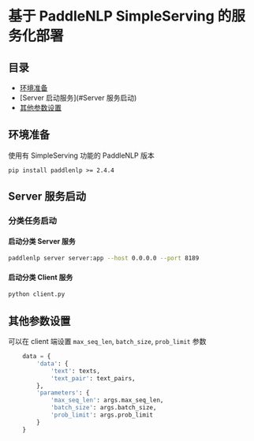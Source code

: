 # 基于 PaddleNLP SimpleServing 的服务化部署

## 目录
- [环境准备](#环境准备)
- [Server 启动服务](#Server 服务启动)
- [其他参数设置](#其他参数设置)

## 环境准备
使用有 SimpleServing 功能的 PaddleNLP 版本
```shell
pip install paddlenlp >= 2.4.4
```
## Server 服务启动
### 分类任务启动
#### 启动分类 Server 服务
```bash
paddlenlp server server:app --host 0.0.0.0 --port 8189
```

#### 启动分类 Client 服务
```bash
python client.py
```

## 其他参数设置
可以在 client 端设置 `max_seq_len`, `batch_size`, `prob_limit` 参数
```python
    data = {
        'data': {
            'text': texts,
            'text_pair': text_pairs,
        },
        'parameters': {
            'max_seq_len': args.max_seq_len,
            'batch_size': args.batch_size,
            'prob_limit': args.prob_limit
        }
    }
```
